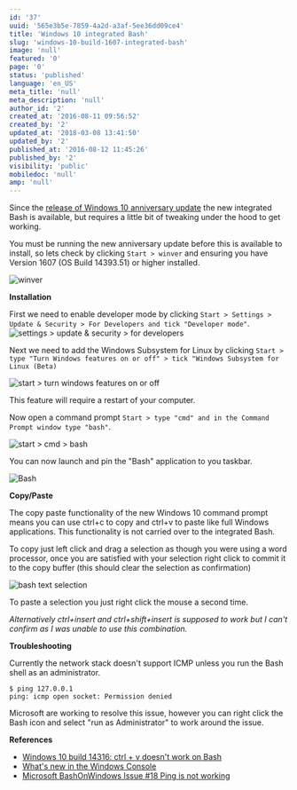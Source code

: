 ```yaml
---
id: '37'
uuid: '565e3b5e-7859-4a2d-a3af-5ee36dd09ce4'
title: 'Windows 10 integrated Bash'
slug: 'windows-10-build-1607-integrated-bash'
image: 'null'
featured: '0'
page: '0'
status: 'published'
language: 'en_US'
meta_title: 'null'
meta_description: 'null'
author_id: '2'
created_at: '2016-08-11 09:56:52'
created_by: '2'
updated_at: '2018-03-08 13:41:50'
updated_by: '2'
published_at: '2016-08-12 11:45:26'
published_by: '2'
visibility: 'public'
mobiledoc: 'null'
amp: 'null'
---
```


Since the [release of Windows 10 anniversary update](https://www.neontribe.co.uk/windows-10-anniversary-update-1607/) the new integrated Bash is available, but requires a little bit of tweaking under the hood to get working.

You must be running the new anniversary update before this is available to install, so lets check by clicking `Start > winver` and ensuring you have Version 1607 (OS Build 14393.51) or higher installed.

![winver](/content/images/2016/08/winver.png)

**Installation**

First we need to enable developer mode by clicking `Start > Settings > Update & Security > For Developers and tick "Developer mode"`.
![settings > update & security > for developers](/content/images/2016/08/settings_update-security_developer_mode-1.png)

Next we need to add the Windows Subsystem for Linux by clicking `Start > type "Turn Windows features on or off" > tick "Windows Subsystem for Linux (Beta)`

![start > turn windows features on or off](/content/images/2016/08/turn_windows_features_on_or_off.png)

This feature will require a restart of your computer.

Now open a command prompt `Start > type "cmd" and in the Command Prompt window type "bash"`.

![start > cmd > bash](/content/images/2016/08/bash.png)

You can now launch and pin the "Bash" application to you taskbar.

![Bash](/content/images/2016/08/bash-icon.png)

**Copy/Paste**

The copy paste functionality of the new Windows 10 command prompt means you can use ctrl+c to copy and ctrl+v to paste like full Windows applications. This functionality is not carried over to the integrated Bash.

To copy just left click and drag a selection as though you were using a word processor, once you are satisfied with your selection right click to commit it to the copy buffer (this should clear the selection as confirmation)

![bash text selection](/content/images/2016/08/andy_at_hal.png)

To paste a selection you just right click the mouse a second time.

_Alternatively ctrl+insert and ctrl+shift+insert is supposed to work but I can't confirm as I was unable to use this combination._

**Troubleshooting**

Currently the network stack doesn't support ICMP unless you run the Bash shell as an administrator.

```
$ ping 127.0.0.1
ping: icmp open socket: Permission denied
```

Microsoft are working to resolve this issue, however you can right click the Bash icon and select "run as Administrator" to work around the issue.

**References**

- [Windows 10 build 14316: ctrl + v doesn't work on Bash ](http://superuser.com/questions/1064813/windows-10-build-14316-ctrl-v-doesnt-work-on-bash-on-ubuntu-on-windows)
- [What's new in the Windows Console](https://technet.microsoft.com/en-us/library/mt427362.aspx)
- [Microsoft BashOnWindows Issue #18 Ping is not working](https://github.com/Microsoft/BashOnWindows/issues/18)

